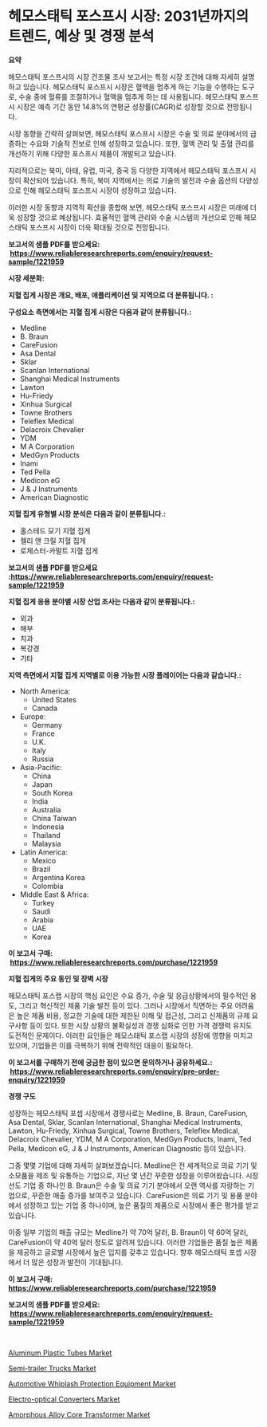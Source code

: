 <p><h1>헤모스태틱 포스프시 시장: 2031년까지의 트렌드, 예상 및 경쟁 분석</h1></p><p><strong>요약</strong></p>
<p><p>헤모스태틱 포스프시의 시장 건조물 조사 보고서는 특정 시장 조건에 대해 자세히 설명하고 있습니다. 헤모스태틱 포스프시 시장은 혈액을 멈추게 하는 기능을 수행하는 도구로, 수술 중에 혈류를 조절하거나 혈액을 멈추게 하는 데 사용됩니다. 헤모스태틱 포스프시 시장은 예측 기간 동안 14.8%의 연평균 성장률(CAGR)로 성장할 것으로 전망됩니다.</p><p>시장 동향을 간략히 살펴보면, 헤모스태틱 포스프시 시장은 수술 및 의료 분야에서의 급증하는 수요와 기술적 진보로 인해 성장하고 있습니다. 또한, 혈액 관리 및 출혈 관리를 개선하기 위해 다양한 포스프시 제품이 개발되고 있습니다.</p><p>지리적으로는 북미, 아태, 유럽, 미국, 중국 등 다양한 지역에서 헤모스태틱 포스프시 시장이 확산되어 있습니다. 특히, 북미 지역에서는 의료 기술의 발전과 수술 옵션의 다양성으로 인해 헤모스태틱 포스프시 시장이 성장하고 있습니다.</p><p>이러한 시장 동향과 지역적 확산을 종합해 보면, 헤모스태틱 포스프시 시장은 미래에 더욱 성장할 것으로 예상됩니다. 효율적인 혈액 관리와 수술 시스템의 개선으로 인해 헤모스태틱 포스프시 시장이 더욱 확대될 것으로 전망됩니다.</p></p>
<p><strong>보고서의 샘플 PDF를 받으세요: &nbsp;<a href="https://www.reliableresearchreports.com/enquiry/request-sample/1221959">https://www.reliableresearchreports.com/enquiry/request-sample/1221959</a></strong></p>
<p><strong>시장 세분화:</strong></p>
<p><strong> 지혈 집게 시장은 개요, 배포, 애플리케이션 및 지역으로 더 분류됩니다. :</strong></p>
<p><strong>구성요소 측면에서는 지혈 집게 시장은 다음과 같이 분류됩니다.:</strong></p>
<p><ul><li>Medline</li><li>B. Braun</li><li>CareFusion</li><li>Asa Dental</li><li>Sklar</li><li>Scanlan International</li><li>Shanghai Medical Instruments</li><li>Lawton</li><li>Hu-Friedy</li><li>Xinhua Surgical</li><li>Towne Brothers</li><li>Teleflex Medical</li><li>Delacroix Chevalier</li><li>YDM</li><li>M A Corporation</li><li>MedGyn Products</li><li>Inami</li><li>Ted Pella</li><li>Medicon eG</li><li>J & J Instruments</li><li>American Diagnostic</li></ul></p>
<p><strong> 지혈 집게 유형별 시장 분석은 다음과 같이 분류됩니다.:</strong></p>
<p><ul><li>홀스테드 모기 지혈 집게</li><li>켈리 앤 크릴 지혈 집게</li><li>로체스터-카말트 지혈 집게</li></ul></p>
<p><strong>보고서의 샘플 PDF를 받으세요 :<a href="https://www.reliableresearchreports.com/enquiry/request-sample/1221959">https://www.reliableresearchreports.com/enquiry/request-sample/1221959</a></strong></p>
<p><strong> 지혈 집게 응용 분야별 시장 산업 조사는 다음과 같이 분류됩니다.:</strong></p>
<p><ul><li>외과</li><li>해부</li><li>치과</li><li>복강경</li><li>기타</li></ul></p>
<p><strong>지역 측면에서 지혈 집게 지역별로 이용 가능한 시장 플레이어는 다음과 같습니다.:</strong></p>
<p><ul>
    <li>
        North America:
        <ul>
            <li>United States</li>
            <li>Canada</li>
        </ul>
    </li>
    <li>
        Europe:
        <ul>
            <li>Germany</li>
            <li>France</li>
            <li>U.K.</li>
            <li>Italy</li>
            <li>Russia</li>
        </ul>
    </li>
    <li>
        Asia-Pacific:
        <ul>
            <li>China</li>
            <li>Japan</li>
            <li>South Korea</li>
            <li>India</li>
            <li>Australia</li>
            <li>China Taiwan</li>
            <li>Indonesia</li>
            <li>Thailand</li>
            <li>Malaysia</li>
        </ul>
    </li>
    <li>
        Latin America:
        <ul>
            <li>Mexico</li>
            <li>Brazil</li>
            <li>Argentina Korea</li>
            <li>Colombia</li>
        </ul>
    </li>
    <li>
        Middle East & Africa:
        <ul>
            <li>Turkey</li>
            <li>Saudi</li>
            <li>Arabia</li>
            <li>UAE</li>
            <li>Korea</li>
        </ul>
    </li>
    </ul></p>
<p><strong>이 보고서 구매: &nbsp;<a href="https://www.reliableresearchreports.com/purchase/1221959">https://www.reliableresearchreports.com/purchase/1221959</a></strong></p>
<p><strong>지혈 집게의 주요 동인 및 장벽 시장</strong></p>
<p><p>헤모스태틱 포스랩 시장의 핵심 요인은 수요 증가, 수술 및 응급상황에서의 필수적인 용도, 그리고 혁신적인 제품 기술 발전 등이 있다. 그러나 시장에서 직면하는 주요 어려움은 높은 제품 비용, 정교한 기술에 대한 제한된 이해 및 접근성, 그리고 신제품의 규제 요구사항 등이 있다. 또한 시장 상황의 불확실성과 경쟁 심화로 인한 가격 경쟁력 유지도 도전적인 문제이다. 이러한 요인들은 헤모스태틱 포스랩 시장의 성장에 영향을 미치고 있으며, 기업들은 이를 극복하기 위해 전략적인 대응이 필요하다.</p></p>
<p><strong>이 보고서를 구매하기 전에 궁금한 점이 있으면 문의하거나 공유하세요.: &nbsp;<a href="https://www.reliableresearchreports.com/enquiry/pre-order-enquiry/1221959">https://www.reliableresearchreports.com/enquiry/pre-order-enquiry/1221959</a></strong></p>
<p><strong>경쟁 구도</strong></p>
<p><p>성장하는 헤모스태틱 포셉 시장에서 경쟁사로는 Medline, B. Braun, CareFusion, Asa Dental, Sklar, Scanlan International, Shanghai Medical Instruments, Lawton, Hu-Friedy, Xinhua Surgical, Towne Brothers, Teleflex Medical, Delacroix Chevalier, YDM, M A Corporation, MedGyn Products, Inami, Ted Pella, Medicon eG, J & J Instruments, American Diagnostic 등이 있습니다.</p><p>그중 몇몇 기업에 대해 자세히 살펴보겠습니다. Medline은 전 세계적으로 의료 기기 및 소모품을 제조 및 유통하는 기업으로, 지난 몇 년간 꾸준한 성장을 이루어왔습니다. 시장 선도 기업 중 하나인 B. Braun은 수술 및 의료 기기 분야에서 오랜 역사를 자랑하는 기업으로, 꾸준한 매출 증가를 보여주고 있습니다. CareFusion은 의료 기기 및 용품 분야에서 성장하고 있는 기업 중 하나이며, 높은 품질의 제품으로 시장에서 좋은 평가를 받고 있습니다.</p><p>이중 일부 기업의 매출 규모는 Medline가 약 70억 달러, B. Braun이 약 60억 달러, CareFusion이 약 40억 달러 정도로 알려져 있습니다. 이러한 기업들은 품질 높은 제품을 제공하고 글로벌 시장에서 높은 입지를 갖추고 있습니다. 향후 헤모스태틱 포셉 시장에서 더 많은 성장과 발전이 기대됩니다.</p></p>
<p><strong>이 보고서 구매: &nbsp; <a href="https://www.reliableresearchreports.com/purchase/1221959">https://www.reliableresearchreports.com/purchase/1221959</a></strong></p>
<p><strong>보고서의 샘플 PDF를 받으세요: &nbsp;<a href="https://www.reliableresearchreports.com/enquiry/request-sample/1221959">https://www.reliableresearchreports.com/enquiry/request-sample/1221959</a></strong><strong></strong></p>
<p>&nbsp;</p>
<p><p><a href="https://skillful-vermicelli-b89.notion.site/Aluminum-Plastic-Tubes-Market-Research-Report-Reveals-The-Latest-Trends-And-Opportunities-of-this-Ma-f061b391b7074519b5a57264037cf0af">Aluminum Plastic Tubes Market</a></p><p><a href="https://github.com/Sinjinluong3e0awx2m195k76/Market-Research-Report-List-1/blob/main/semi-trailer-trucks-market.md">Semi-trailer Trucks Market</a></p><p><a href="https://github.com/CliffMedina6/Market-Research-Report-List-3/blob/main/automotive-whiplash-protection-equipment-market.md">Automotive Whiplash Protection Equipment Market</a></p><p><a href="https://issuu.com/reportprime-2/docs/electro-optical-converters-market-size-2030.pptx">Electro-optical Converters Market</a></p><p><a href="https://view.publitas.com/reportprime-1/amorphous-alloy-core-transformer-market-provides-detailed-segmentation-of-this-market-based-on-type-application-and-region-and-forecast-for-the-period-from-2024-2031/">Amorphous Alloy Core Transformer Market</a></p></p>